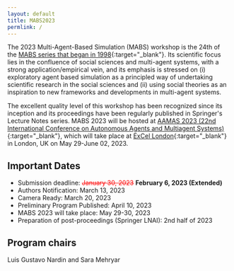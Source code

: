 ```yaml
---
layout: default
title: MABS2023
permlink: /
---
```


The 2023 Multi-Agent-Based Simulation (MABS) workshop is the 24th of the [MABS series that began in 1998](http://www.pcs.usp.br/~mabs/){:target="_blank"}. Its scientific focus lies in the confluence of social sciences and multi-agent systems, with a strong application/empirical vein, and its emphasis is stressed on (i) exploratory agent based simulation as a principled way of undertaking scientific research in the social sciences and (ii) using social theories as an inspiration to new frameworks and developments in multi-agent systems.

The excellent quality level of this workshop has been recognized since its inception and its proceedings have been regularly published in Springer's Lecture Notes series. MABS 2023 will be hosted at [AAMAS 2023 (22nd International Conference on Autonomous Agents and Multiagent Systems)](https://aamas2023.soton.ac.uk){:target="_blank"}, which will take place at [ExCel London](https://www.excel.london/){:target="_blank"} in London, UK on May 29-June 02, 2023.

## Important Dates
* Submission deadline: <span style="color:red">~~January 30, 2023~~</span> **February 6, 2023 (Extended)**
* Authors Notification: March 13, 2023
* Camera Ready: March 20, 2023
* Preliminary Program Published: April 10, 2023
* MABS 2023 will take place: May 29-30, 2023
* Preparation of post-proceedings (Springer LNAI): 2nd half of 2023

## Program chairs
Luis Gustavo Nardin and Sara Mehryar
